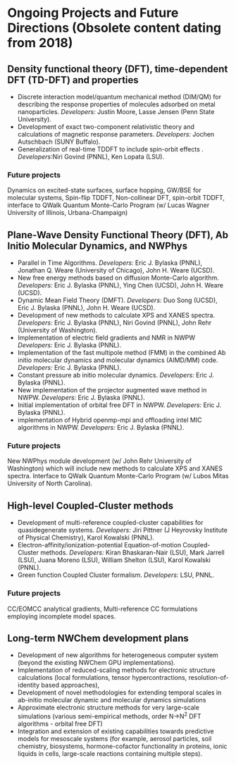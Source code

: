 # Ongoing Projects and Future Directions (Obsolete content dating from 2018)

## Density functional theory (DFT), time-dependent DFT (TD-DFT) and properties

* Discrete interaction model/quantum mechanical method (DIM/QM) for describing the response properties of molecules adsorbed on metal nanoparticles. *Developers:* Justin Moore, Lasse Jensen (Penn State University).
* Development of exact two-component relativistic theory and calculations of magnetic response parameters. *Developers:* Jochen Autschbach (SUNY Buffalo).
* Generalization of real-time TDDFT to include spin-orbit effects . *Developers*:Niri Govind (PNNL), Ken Lopata (LSU).

### Future projects
Dynamics on excited-state surfaces, surface hopping, GW/BSE for molecular systems, Spin-flip TDDFT, Non-collinear DFT, spin-orbit TDDFT, interface to QWalk Quantum Monte-Carlo Program (w/ Lucas Wagner University of Illinois, Urbana-Champaign)

## Plane-Wave Density Functional Theory (DFT), Ab Initio Molecular Dynamics, and NWPhys

* Parallel in Time Algorithms. *Developers:* Eric J. Bylaska (PNNL), Jonathan Q. Weare (University of Chicago), John H. Weare (UCSD).
* New free energy methods based on diffusion Monte-Carlo algorithm. *Developers:* Eric J. Bylaska (PNNL), Ying Chen (UCSD), John H. Weare (UCSD).
* Dynamic Mean Field Theory (DMFT). *Developers:* Duo Song (UCSD), Eric J. Bylaska (PNNL), John H. Weare (UCSD).
* Development of new methods to calculate XPS and XANES spectra. *Developers:* Eric J. Bylaska (PNNL), Niri Govind (PNNL), John Rehr (University of Washington).
* Implementation of electric field gradients and NMR in NWPW *Developers:* Eric J. Bylaska (PNNL).
* Implementation of the fast multipole method (FMM) in the combined Ab initio molecular dynamics and molecular dynamics (AIMD/MM) code. *Developers:* Eric J. Bylaska (PNNL).
* Constant pressure ab initio molecular dynamics. *Developers:* Eric J. Bylaska (PNNL).
* New implementation of the projector augmented wave method in NWPW. *Developers:* Eric J. Bylaska (PNNL).
* Initial implementation of orbital free DFT in NWPW. *Developers:* Eric J. Bylaska (PNNL).
* implementation of Hybrid openmp-mpi and offloading intel MIC algorithms in NWPW. *Developers:* Eric J. Bylaska (PNNL).

### Future projects
New NWPhys module development (w/ John Rehr University of Washington) which will include new methods to calculate XPS and XANES spectra. Interface to QWalk Quantum Monte-Carlo Program (w/ Lubos Mitas University of North Carolina).


## High-level Coupled-Cluster methods

* Development of multi-reference coupled-cluster capabilities for quasidegenerate systems. *Developers:* Jiri Pittner (J Heyrovsky Institute of Physical Chemistry), Karol Kowalski (PNNL).
* Electron-affinity/ionization-potential Equation-of-motion Coupled-Cluster methods. *Developers:* Kiran Bhaskaran-Nair (LSU), Mark Jarrell (LSU), Juana Moreno (LSU), William Shelton (LSU), Karol Kowalski (PNNL).
* Green function Coupled Cluster formalism. *Developers:* LSU, PNNL.
### Future projects
CC/EOMCC analytical gradients, Multi-reference CC formulations employing incomplete model spaces.


## Long-term NWChem development plans

* Development of new algorithms for heterogeneous computer system (beyond the existing NWChem GPU implementations).
* Implementation of reduced-scaling methods for electronic structure calculations (local formulations, tensor hypercontractions, resolution-of-identity based approaches),  
*  Development of novel methodologies for extending temporal scales in ab-initio molecular dynamic and molecular dynamics simulations  
* Approximate electronic structure methods for very large-scale simulations (various semi-empirical methods, order N->N<sup>2</sup> DFT algorithms - orbital free DFT)  
* Integration and extension of existing capabilities towards predictive models for mesoscale systems (for example, aerosol particles, soil chemistry, biosystems, hormone-cofactor functionality in proteins, ionic liquids in cells, large-scale reactions containing multiple steps).

